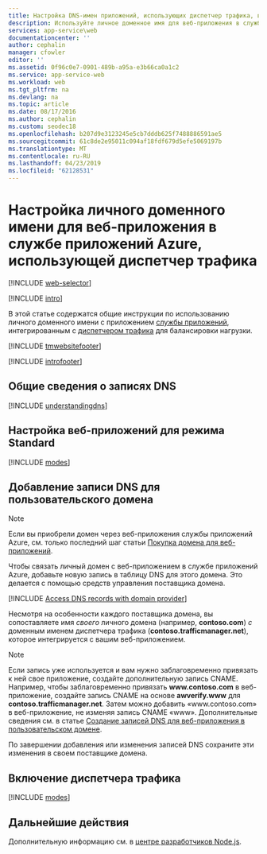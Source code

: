 ```yaml
---
title: Настройка DNS-имен приложений, использующих диспетчер трафика, в Службе приложений Azure
description: Используйте личное доменное имя для веб-приложения в службе приложений Azure, которая включает в себя диспетчер трафика.
services: app-service\web
documentationcenter: ''
author: cephalin
manager: cfowler
editor: ''
ms.assetid: 0f96c0e7-0901-489b-a95a-e3b66ca0a1c2
ms.service: app-service-web
ms.workload: web
ms.tgt_pltfrm: na
ms.devlang: na
ms.topic: article
ms.date: 08/17/2016
ms.author: cephalin
ms.custom: seodec18
ms.openlocfilehash: b207d9e3123245e5cb7dddb625f7488886591ae5
ms.sourcegitcommit: 61c8de2e95011c094af18fdf679d5efe5069197b
ms.translationtype: MT
ms.contentlocale: ru-RU
ms.lasthandoff: 04/23/2019
ms.locfileid: "62128531"
---
```

# <a name="configuring-a-custom-domain-name-for-a-web-app-in-azure-app-service-using-traffic-manager"></a>Настройка личного доменного имени для веб-приложения в службе приложений Azure, использующей диспетчер трафика
[!INCLUDE [web-selector](../../includes/websites-custom-domain-selector.md)]

[!INCLUDE [intro](../../includes/custom-dns-web-site-intro-traffic-manager.md)]

В этой статье содержатся общие инструкции по использованию личного доменного имени с приложением [службы приложений](overview.md), интегрированным с [диспетчером трафика](../traffic-manager/traffic-manager-overview.md) для балансировки нагрузки.

[!INCLUDE [tmwebsitefooter](../../includes/custom-dns-web-site-traffic-manager-notes.md)]

[!INCLUDE [introfooter](../../includes/custom-dns-web-site-intro-notes.md)]

<a name="understanding-records"></a>

## <a name="understanding-dns-records"></a>Общие сведения о записях DNS
[!INCLUDE [understandingdns](../../includes/custom-dns-web-site-understanding-dns-traffic-manager.md)]

<a name="bkmk_configsharedmode"></a>

## <a name="configure-your-web-apps-for-standard-mode"></a>Настройка веб-приложений для режима Standard
[!INCLUDE [modes](../../includes/custom-dns-web-site-modes-traffic-manager.md)]

<a name="bkmk_configurecname"></a>

## <a name="add-a-dns-record-for-your-custom-domain"></a>Добавление записи DNS для пользовательского домена
> [!NOTE]
> Если вы приобрели домен через веб-приложения службы приложений Azure, см. только последний шаг статьи [Покупка домена для веб-приложений](manage-custom-dns-buy-domain.md).
> 
> 

Чтобы связать личный домен с веб-приложением в службе приложений Azure, добавьте новую запись в таблицу DNS для этого домена. Это делается с помощью средств управления поставщика домена.

[!INCLUDE [Access DNS records with domain provider](../../includes/app-service-web-access-dns-records-no-h.md)]

Несмотря на особенности каждого поставщика домена, вы сопоставляете имя *своего* личного домена (например, **contoso.com**) *с* доменным именем диспетчера трафика (**contoso.trafficmanager.net**), которое интегрируется с вашим веб-приложением.

> [!NOTE]
> Если запись уже используется и вам нужно заблаговременно привязать к ней свое приложение, создайте дополнительную запись CNAME. Например, чтобы заблаговременно привязать **www\.contoso.com** в веб-приложение, создайте запись CNAME на основе **awverify.www** для **contoso.trafficmanager.net**. Затем можно добавить «www\.contoso.com» в веб-приложение, не изменяя запись CNAME «www». Дополнительные сведения см. в статье [Создание записей DNS для веб-приложения в пользовательском домене][CREATEDNS].

По завершении добавления или изменения записей DNS сохраните эти изменения в своем поставщике домена.

<a name="enabledomain"></a>

## <a name="enable-traffic-manager"></a>Включение диспетчера трафика
[!INCLUDE [modes](../../includes/custom-dns-web-site-enable-on-traffic-manager.md)]

## <a name="next-steps"></a>Дальнейшие действия
Дополнительную информацию см. в [центре разработчиков Node.js](https://azure.microsoft.com/develop/nodejs/).

<!-- URL List -->

[CREATEDNS]: ../dns/dns-web-sites-custom-domain.md
